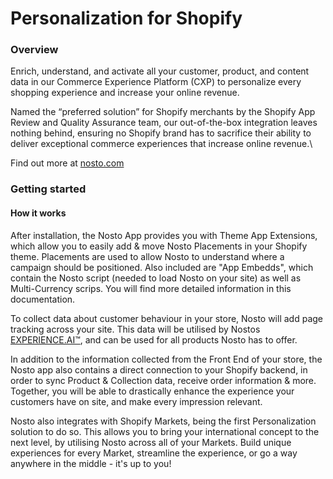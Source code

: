 # Personalization for Shopify

### Overview

Enrich, understand, and activate all your customer, product, and content data in our Commerce Experience Platform (CXP) to personalize every shopping experience and increase your online revenue.

Named the “preferred solution” for Shopify merchants by the Shopify App Review and Quality Assurance team, our out-of-the-box integration leaves nothing behind, ensuring no Shopify brand has to sacrifice their ability to deliver exceptional commerce experiences that increase online revenue.\


Find out more at [nosto.com](http://www.nosto.com/)

### Getting started

#### How it works

After installation, the Nosto App provides you with Theme App Extensions, which allow you to easily add & move Nosto Placements in your Shopify theme. Placements are used to allow Nosto to understand where a campaign should be positioned. Also included are "App Embedds", which contain the Nosto script (needed to load Nosto on your site) as well as Multi-Currency scrips. You will find more detailed information in this documentation.&#x20;

To collect data about customer behaviour in your store, Nosto will add page tracking across your site. This data will be utilised by Nostos [EXPERIENCE.AI™](https://www.nosto.com/commerce-experience-platform/experience-ai/), and can be used for all products Nosto has to offer.&#x20;

In addition to the information collected from the Front End of your store, the Nosto app also contains a direct connection to your Shopify backend, in order to sync Product & Collection data, receive order information & more. Together, you will be able to drastically enhance the experience your customers have on site, and make every impression relevant.

Nosto also integrates with Shopify Markets, being the first Personalization solution to do so. This allows you to bring your international concept to the next level, by utilising Nosto across all of your Markets. Build unique experiences for every Market, streamline the experience, or go a way anywhere in the middle - it's up to you!
